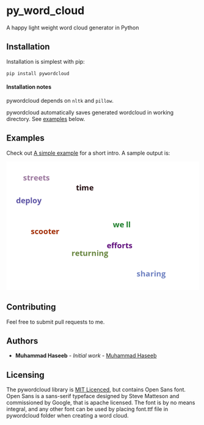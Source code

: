# py_word_cloud
A happy light weight word cloud generator in Python

## Installation

Installation is simplest with pip:

    pip install pywordcloud
    

#### Installation notes

pywordcloud depends on `nltk` and `pillow`.

pywordcloud automatically saves generated wordcloud in working directory. See [examples](#examples) below.

## Examples

Check out [A simple example](Example/main.py) for a short intro. A sample output is:

![TechCrucnh-article-wordcloud](Example/word_cloud.png)

## Contributing

Feel free to submit pull requests to me.

## Authors

* **Muhammad Haseeb** - *Initial work* - [Muhammad Haseeb](https://github.com/iam-mhaseeb)

## Licensing
The pywordcloud library is [MIT Licenced](LICENSE), but contains Open Sans font. Open Sans is a sans-serif typeface designed by Steve Matteson and commissioned by Google, that is apache licensed.
The font is by no means integral, and any other font can be used by placing font.ttf file in pywordcloud folder when creating a word cloud.
